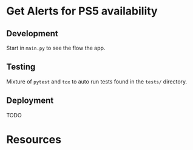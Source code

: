 # Get Alerts for PS5 availability

## Development
Start in `main.py` to see the flow the app. 

## Testing
Mixture of `pytest` and `tox` to auto run tests found in the `tests/`
directory. 

## Deployment
TODO

# Resources
